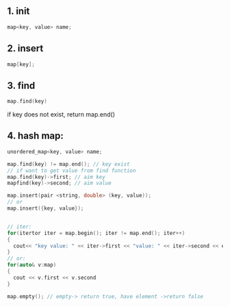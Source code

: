 ## 1. init
```cpp
map<key, value> name;
```
## 2.  insert
```cpp
map[key];
```

## 3. find
```cpp
map.find(key)
```
if key does not exist, return map.end()

## 4. hash map:

```cpp
unordered_map<key, value> name;

map.find(key) != map.end(); // key exist
// if want to get value from find function
map.find(key)->first; // aim key
mapfind(key)->second; // aim value

map.insert(pair <string, double> (key, value));
// or
map.insert({key, value});


// iter:
for(itertor iter = map.begin(); iter != map.end(); iter++)
{ 
  cout<< "key value: " << iter->first << "value: " << iter->second << endl;
}
// or:
for(auto& v:map)
{
  cout << v.first << v.second
}

map.empty(); // empty-> return true, have element ->return false



```
